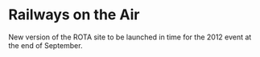 Railways on the Air
===================

New version of the ROTA site to be launched in time for the 2012 event at the end of September.
